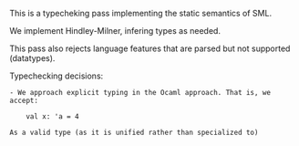 This is a typecheking pass implementing the static semantics of
SML.

We implement Hindley-Milner, infering types as needed.

This pass also rejects language features that are parsed but
not supported (datatypes).

Typechecking decisions:

	- We approach explicit typing in the Ocaml approach. That is, we
	accept:

		val x: 'a = 4

	As a valid type (as it is unified rather than specialized to)
